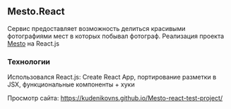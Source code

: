 ## Mesto.React

Сервис предоставляет возможность делиться красивыми фотографиями мест в которых побывал фотограф.
Реализация проекта [Mesto](https://kudenikovns.github.io/Mesto-test-project/) на React.js

### Технологии

Использовался React.js: Create React App, портирование разметки в JSX, функциональные компоненты + хуки

Просмотр сайта: https://kudenikovns.github.io/Mesto-react-test-project/

